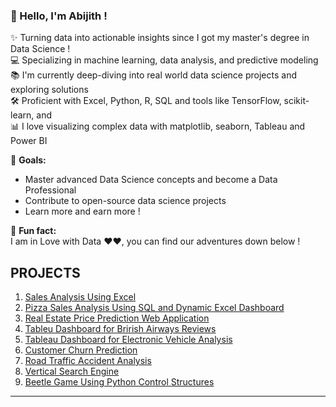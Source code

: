 ### 👋 Hello, I'm Abijith !

✨ Turning data into actionable insights since I got my master's degree in Data Science ! <br>
💻 Specializing in machine learning, data analysis, and predictive modeling  
📚 I'm currently deep-diving into real world data science projects and exploring solutions <br>
🛠️ Proficient with Excel, Python, R, SQL and tools like TensorFlow, scikit-learn, and   
📊 I love visualizing complex data with matplotlib, seaborn, Tableau and Power BI  

🎯 **Goals:**  
- Master advanced Data Science concepts and become a Data Professional  
- Contribute to open-source data science projects  
- Learn more  and earn more !

🎲 **Fun fact:**  
I am in Love with Data ❤️❤, you can find our adventures down below !

## PROJECTS
1. [Sales Analysis Using Excel](https://github.com/abijithpandath/Projects/tree/main/Sales%20Analysis%20Using%20Excel)
2. [ Pizza Sales Analysis Using SQL and Dynamic Excel Dashboard](https://github.com/abijithpandath/Projects/tree/main/Excel%20Dashboard)
3. [Real Estate Price Prediction Web Application](https://github.com/abijithpandath/Projects/tree/main/Real%20Estate%20Price%20Prediction%20Web%20Application)
4. [Tableu Dashboard for Brirish Airways Reviews](https://github.com/abijithpandath/Projects/tree/main/Tableau%20Dash%20Board%20For%20British%20Airways%20Review%20Analysis)
5. [Tableau Dashboard for Electronic Vehicle Analysis](https://public.tableau.com/views/EVAnalysis_17241933114680/ELECTRICVEHICLESDATAANALYSIS?:language=en-US&:sid=&:redirect=auth&:display_count=n&:origin=viz_share_link)
6. [Customer Churn Prediction](https://github.com/abijithpandath/Projects/tree/main/Machine%20Learning%20Approaches%20to%20Customer%20Churn%20Prediction)
7. [Road Traffic Accident Analysis](https://github.com/abijithpandath/Projects/tree/main/Road%20Traffic%20Accident)
8. [Vertical Search Engine](https://github.com/abijithpandath/Projects/tree/main/Vertical%20Search%20Engine)
9. [Beetle Game Using Python Control Structures ](https://github.com/abijithpandath/Projects/tree/main/Beetle%20Game)


---
